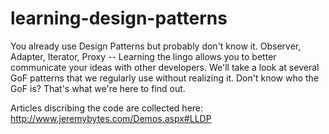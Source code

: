 learning-design-patterns
===================

You already use Design Patterns but probably don't know it. Observer, Adapter, Iterator, Proxy -- Learning the lingo allows you to better communicate your ideas with other developers. We'll take a look at several GoF patterns that we regularly use without realizing it. Don't know who the GoF is? That's what we're here to find out. 

Articles discribing the code are collected here: http://www.jeremybytes.com/Demos.aspx#LLDP
